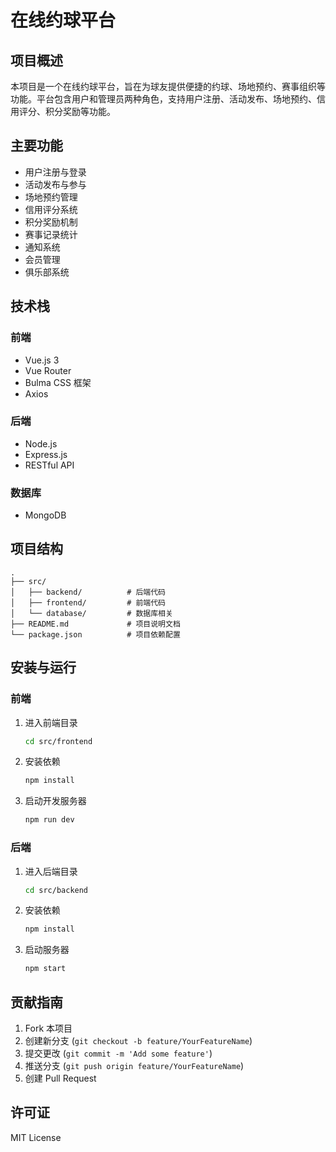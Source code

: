 # 在线约球平台

## 项目概述
本项目是一个在线约球平台，旨在为球友提供便捷的约球、场地预约、赛事组织等功能。平台包含用户和管理员两种角色，支持用户注册、活动发布、场地预约、信用评分、积分奖励等功能。

## 主要功能
- 用户注册与登录
- 活动发布与参与
- 场地预约管理
- 信用评分系统
- 积分奖励机制
- 赛事记录统计
- 通知系统
- 会员管理
- 俱乐部系统

## 技术栈
### 前端
- Vue.js 3
- Vue Router
- Bulma CSS 框架
- Axios

### 后端
- Node.js
- Express.js
- RESTful API

### 数据库
- MongoDB

## 项目结构
```
.
├── src/
│   ├── backend/          # 后端代码
│   ├── frontend/         # 前端代码
│   └── database/         # 数据库相关
├── README.md             # 项目说明文档
└── package.json          # 项目依赖配置
```

## 安装与运行
### 前端
1. 进入前端目录
   ```bash
   cd src/frontend
   ```
2. 安装依赖
   ```bash
   npm install
   ```
3. 启动开发服务器
   ```bash
   npm run dev
   ```

### 后端
1. 进入后端目录
   ```bash
   cd src/backend
   ```
2. 安装依赖
   ```bash
   npm install
   ```
3. 启动服务器
   ```bash
   npm start
   ```

## 贡献指南
1. Fork 本项目
2. 创建新分支 (`git checkout -b feature/YourFeatureName`)
3. 提交更改 (`git commit -m 'Add some feature'`)
4. 推送分支 (`git push origin feature/YourFeatureName`)
5. 创建 Pull Request

## 许可证
MIT License

